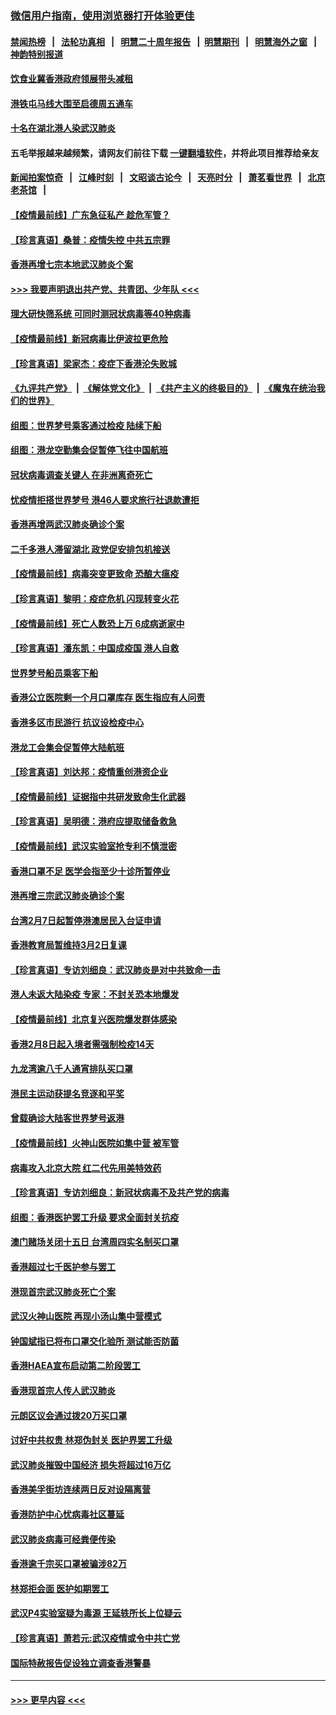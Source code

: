 ### [微信用户指南，使用浏览器打开体验更佳](https://github.com/gfw-breaker/banned-news1/blob/master/indexes/wechat-guide.md?t=0)
#### [禁闻热榜](热点新闻.md?t=0)  &nbsp;&nbsp;|&nbsp;&nbsp; [法轮功真相](https://github.com/gfw-breaker/truth/blob/master/README.md?t=0) &nbsp;&nbsp;|&nbsp;&nbsp; [明慧二十周年报告](https://github.com/gfw-breaker/mh-reports/blob/master/README.md?t=0) &nbsp;&nbsp;|&nbsp;&nbsp;[明慧期刊](https://github.com/gfw-breaker/mh-qikan) &nbsp;&nbsp;|&nbsp;&nbsp; [明慧海外之窗](https://github.com/gfw-breaker/mh-news/blob/master/README.md?t=0) &nbsp;&nbsp;|&nbsp;&nbsp; [神韵特别报道](https://github.com/gfw-breaker/mh-news/blob/master/shenyun.md?t=0)
#### [饮食业冀香港政府领展带头减租](../pages/nsc415/n11864876.md?t=02131944) 
#### [港铁屯马线大围至启德周五通车](../pages/nsc415/n11864842.md?t=02131944) 
#### [十名在湖北港人染武汉肺炎](../pages/nsc415/n11864807.md?t=02131944) 
#### 五毛举报越来越频繁，请网友们前往下载 [一键翻墙软件](https://github.com/gfw-breaker/ssr-accounts)，并将此项目推荐给亲友
#### [新闻拍案惊奇](https://github.com/gfw-breaker/banned-news1/blob/master/pages/link4.md) &nbsp;&nbsp;|&nbsp;&nbsp; [江峰时刻](https://github.com/gfw-breaker/banned-news1/blob/master/pages/link4.md) &nbsp;&nbsp;|&nbsp;&nbsp; [文昭谈古论今](https://github.com/gfw-breaker/banned-news1/blob/master/pages/link4.md) &nbsp;&nbsp;|&nbsp;&nbsp; [天亮时分](https://github.com/gfw-breaker/banned-news1/blob/master/pages/link4.md) &nbsp;&nbsp;|&nbsp;&nbsp; [萧茗看世界](https://github.com/gfw-breaker/banned-news1/blob/master/pages/link4.md) &nbsp;&nbsp;|&nbsp;&nbsp; [北京老茶馆](https://github.com/gfw-breaker/banned-news1/blob/master/pages/link4.md) &nbsp;&nbsp;|&nbsp;&nbsp; 
#### [【疫情最前线】广东急征私产 趁危军管？](../pages/nsc415/n11864205.md?t=02131944) 
#### [【珍言真语】桑普：疫情失控 中共五宗罪](../pages/nsc415/n11864157.md?t=02131944) 
#### [香港再增七宗本地武汉肺炎个案](../pages/nsc415/n11862405.md?t=02131944) 
#### [>>> 我要声明退出共产党、共青团、少年队 <<<](https://github.com/begood0513/goodnews/blob/master/quit/letter.md) 
#### [理大研快筛系统 可同时测冠状病毒等40种病毒](../pages/nsc415/n11862376.md?t=02131944) 
#### [【疫情最前线】新冠病毒比伊波拉更危险](../pages/nsc415/n11862199.md?t=02131944) 
#### [【珍言真语】梁家杰：疫症下香港沦失败城](../pages/nsc415/n11861588.md?t=02131944) 
#### [《九评共产党》](https://github.com/begood0513/9ping.md/blob/master/README.md) &nbsp;|&nbsp; [《解体党文化》](../../../../jtdwh.md/blob/master/README.md)  &nbsp;|&nbsp; [《共产主义的终极目的》](../../../../gczydzjmd.md/blob/master/README.md) &nbsp;|&nbsp; [《魔鬼在统治我们的世界》](../../../../mgztzwmdsj.md/blob/master/README.md) 
#### [组图：世界梦号乘客通过检疫 陆续下船](../pages/nsc415/n11858302.md?t=02131944) 
#### [组图：港龙空勤集会促暂停飞往中国航班](../pages/nsc415/n11858190.md?t=02131944) 
#### [冠状病毒调查关键人 在非洲离奇死亡](../pages/nsc415/n11859798.md?t=02131944) 
#### [忧疫情拒搭世界梦号 港46人要求旅行社退款遭拒](../pages/nsc415/n11859849.md?t=02131944) 
#### [香港再增两武汉肺炎确诊个案](../pages/nsc415/n11859833.md?t=02131944) 
#### [二千多港人滞留湖北 政党促安排包机接送](../pages/nsc415/n11859831.md?t=02131944) 
#### [【疫情最前线】病毒突变更致命 恐酿大瘟疫](../pages/nsc415/n11859604.md?t=02131944) 
#### [【珍言真语】黎明：疫症危机 闪现转变火花](../pages/nsc415/n11859199.md?t=02131944) 
#### [【疫情最前线】死亡人数恐上万 6成病逝家中](../pages/nsc415/n11856687.md?t=02131944) 
#### [【珍言真语】潘东凯：中国成疫国 港人自救](../pages/nsc415/n11856962.md?t=02131944) 
#### [世界梦号船员乘客下船](../pages/nsc415/n11856883.md?t=02131944) 
#### [香港公立医院剩一个月口罩库存 医生指应有人问责](../pages/nsc415/n11856875.md?t=02131944) 
#### [香港多区市民游行 抗议设检疫中心](../pages/nsc415/n11856866.md?t=02131944) 
#### [港龙工会集会促暂停大陆航班](../pages/nsc415/n11856840.md?t=02131944) 
#### [【珍言真语】刘达邦：疫情重创港资企业](../pages/nsc415/n11854274.md?t=02131944) 
#### [【疫情最前线】证据指中共研发致命生化武器](../pages/nsc415/n11853087.md?t=02131944) 
#### [【珍言真语】吴明德：港府应提取储备救急](../pages/nsc415/n11852734.md?t=02131944) 
#### [【疫情最前线】武汉实验室抢专利不慎泄密](../pages/nsc415/n11850310.md?t=02131944) 
#### [香港口罩不足 医学会指至少十诊所暂停业](../pages/nsc415/n11850301.md?t=02131944) 
#### [港再增三宗武汉肺炎确诊个案](../pages/nsc415/n11850328.md?t=02131944) 
#### [台湾2月7日起暂停港澳居民入台证申请](../pages/nsc415/n11850304.md?t=02131944) 
#### [香港教育局暂维持3月2日复课](../pages/nsc415/n11850260.md?t=02131944) 
#### [【珍言真语】专访刘细良：武汉肺炎是对中共致命一击](../pages/nsc415/n11849934.md?t=02131944) 
#### [港人未返大陆染疫 专家：不封关恐本地爆发](../pages/nsc415/n11848021.md?t=02131944) 
#### [【疫情最前线】北京复兴医院爆发群体感染](../pages/nsc415/n11847626.md?t=02131944) 
#### [香港2月8日起入境者需强制检疫14天](../pages/nsc415/n11847658.md?t=02131944) 
#### [九龙湾逾八千人通宵排队买口罩](../pages/nsc415/n11847647.md?t=02131944) 
#### [港民主运动获提名竞逐和平奖](../pages/nsc415/n11847633.md?t=02131944) 
#### [曾载确诊大陆客世界梦号返港](../pages/nsc415/n11847608.md?t=02131944) 
#### [【疫情最前线】火神山医院如集中营 被军管](../pages/nsc415/n11847524.md?t=02131944) 
#### [病毒攻入北京大院 红二代先用美特效药](../pages/nsc415/n11847427.md?t=02131944) 
#### [【珍言真语】专访刘细良：新冠状病毒不及共产党的病毒](../pages/nsc415/n11847164.md?t=02131944) 
#### [组图：香港医护罢工升级 要求全面封关抗疫](../pages/nsc415/n11844107.md?t=02131944) 
#### [澳门赌场关闭十五日 台湾周四实名制买口罩](../pages/nsc415/n11845083.md?t=02131944) 
#### [香港超过七千医护参与罢工](../pages/nsc415/n11845051.md?t=02131944) 
#### [港现首宗武汉肺炎死亡个案](../pages/nsc415/n11844998.md?t=02131944) 
#### [武汉火神山医院 再现小汤山集中营模式](../pages/nsc415/n11844763.md?t=02131944) 
#### [钟国斌指已将布口罩交化验所 测试能否防菌](../pages/nsc415/n11842783.md?t=02131944) 
#### [香港HAEA宣布启动第二阶段罢工](../pages/nsc415/n11842723.md?t=02131944) 
#### [香港现首宗人传人武汉肺炎](../pages/nsc415/n11842766.md?t=02131944) 
#### [元朗区议会通过拨20万买口罩](../pages/nsc415/n11842754.md?t=02131944) 
#### [讨好中共权贵 林郑伪封关 医护界罢工升级](../pages/nsc415/n11842359.md?t=02131944) 
#### [武汉肺炎摧毁中国经济 损失将超过16万亿](../pages/nsc415/n11839723.md?t=02131944) 
#### [香港美孚街坊连续两日反对设隔离营](../pages/nsc415/n11839962.md?t=02131944) 
#### [香港防护中心忧病毒社区蔓延](../pages/nsc415/n11839933.md?t=02131944) 
#### [武汉肺炎病毒可经粪便传染](../pages/nsc415/n11839939.md?t=02131944) 
#### [香港逾千宗买口罩被骗涉82万](../pages/nsc415/n11839914.md?t=02131944) 
#### [林郑拒会面 医护如期罢工](../pages/nsc415/n11839892.md?t=02131944) 
#### [武汉P4实验室疑为毒源 王延轶所长上位疑云](../pages/nsc415/n11835543.md?t=02131944) 
#### [【珍言真语】萧若元:武汉疫情或令中共亡党](../pages/nsc415/n11829394.md?t=02131944) 
#### [国际特赦报告促设独立调查香港警暴](../pages/nsc415/n11833845.md?t=02131944) 

----
#### [ >>> 更早内容 <<< ](../indexes/nsc415-earlier.md)
